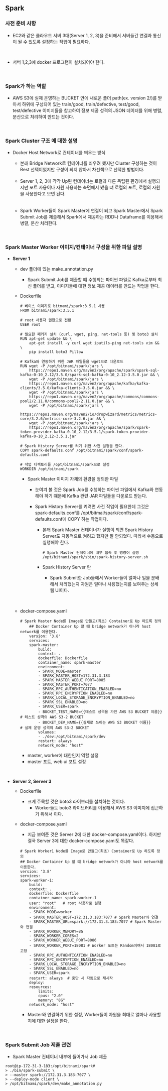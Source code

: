 <h2> Spark </h2>

<h3> 사전 준비 사항 </h3>

- EC2와 같은 클라우드 서버 3대(Server 1, 2, 3)을 준비해서 서버들간 연결과 통신이 될 수 있도록 설정하는 작업이 필요하다. 

<br>

- 서버 1,2,3에 docker 프로그램이 설치되어야 한다.

<br>


<h3> Spark가 하는 역할 </h3>

- AWS S3에 실제 운영하는 BUCKET 안에 새로운 폴더 path(ex. version 2/)를 받아서 하위에 구성되어 있는 train/good, train/defective, test/good, test/defective 이미지들을 참고하여 정보 제공 성격의 JSON 데이터를 위해 병렬, 분산으로 처리하여 만드는 것이다. 

<br>

<h3> Spark Cluster 구조 에 대한 설명 </h3>

- Docker Host Network로 컨테이너를 띄우는 방식 
  - 본래 Bridge Network로 컨테이너를 띄우려 했지만 Cluster 구성하는 것이 Best 선택이었지만 구성이 되지 않아서 차선책으로 선택한 방법이다. 

  <br>

  - Server 1, 2, 3에 각각 Up된 컨테이너는 로컬과 다른 독립된 환경에서 실행되지만 포트 사용이나 자원 사용하는 측면에서 봤을 떄 로컬의 포트, 로컬의 자원을 사용한다고 보면 된다. 

  <br>


  <br>

  - Spark Worker들이 Spark Master에 연결이 되고 
    Spark Master에서 Spark Submit Job를 제출해서 Spark에서 제공하는 RDD나 Dataframe를 이용해서 병렬, 분산 처리한다. 

<br>


<h3> Spark Master Worker 이미지/컨테이너 구성을 위한 파일 설명  </h3>

- **Server 1**
  - dev 폴더에 있는 make_annotation.py 
    - Spark Submit Job를 제출할 떄 수행되는 파이썬 파일로 
      Kafka로부터 최신 폴더를 받고, 이미지들에 대한 정보 제공 데이터를 만드는 작업을 한다. 

  - Dockerfile 
    ```
    # 베이스 이미지로 bitnami/spark:3.5.1 사용
    FROM bitnami/spark:3.5.1

    # root 사용자 권한으로 전환
    USER root

    # 필요한 패키지 설치 (curl, wget, ping, net-tools 등) 및 boto3 설치
    RUN apt-get update && \
        apt-get install -y curl wget iputils-ping net-tools vim && \
        pip install boto3 Pillow

    # Kafka와 연동하기 위한 JAR 파일들을 wget으로 다운로드
    RUN wget -P /opt/bitnami/spark/jars \
        https://repo1.maven.org/maven2/org/apache/spark/spark-sql-kafka-0-10_2.12/3.5.0/spark-sql-kafka-0-10_2.12-3.5.0.jar && \
        wget -P /opt/bitnami/spark/jars \
        https://repo1.maven.org/maven2/org/apache/kafka/kafka-clients/3.5.0/kafka-clients-3.5.0.jar && \
        wget -P /opt/bitnami/spark/jars \
        https://repo1.maven.org/maven2/org/apache/commons/commons-pool2/2.11.0/commons-pool2-2.11.0.jar && \
        wget -P /opt/bitnami/spark/jars \
        https://repo1.maven.org/maven2/io/dropwizard/metrics/metrics-core/3.2.6/metrics-core-3.2.6.jar && \
        wget -P /opt/bitnami/spark/jars \
        https://repo1.maven.org/maven2/org/apache/spark/spark-token-provider-kafka-0-10_2.12/3.5.1/spark-token-provider-kafka-0-10_2.12-3.5.1.jar

    # Spark History Server를 켜기 위한 사전 설정을 한다. 
    COPY spark-defaults.conf /opt/bitnami/spark/conf/spark-defaults.conf

    # 작업 디렉토리를 /opt/bitnami/spark으로 설정
    WORKDIR /opt/bitnami/spark
    ```
    - Spark Master 이미지 자체의 환경을 정의한 파일 
      - 눈여겨 볼 것은 Spark Job를 수행하는 파이썬 파일에서 Kafka와 연동해야 하기 떄문에 Kafka 관련 JAR 파일들을 다운로드 받는다. 

      - Spark History Server를 켜려면 사전 작업이 필요한데 그것은 spark-defaults.conf를 /opt/bitmai/spark/conf/spark-defaults.conf에 COPY 하는 작업이다. 
        - 본래 Spark Master 컨테이너가 실행이 되면 Spark History Server도 자동적으로 켜려고 했지만 잘 안되었다. 따라서 수동으로 실행해야 한다. 

            ```
            # Spark Master 컨테이너에 내부 접속 후 명령어 실행 
            /opt/bitnami/spark/sbin/spark-history-server.sh
            ```
        - Spark History Server 란 
          - Spark Submit한 Job들에서 Worker들이 얼마나 일을 분배해서 처리했는지 자원은 얼마나 사용했는지를 보여주는 상세 웹 UI이다. 

          <br>
  
  <br>

  - docker-compose.yaml 

    ```
    # Spark Master Node를 Image로 만들고(최초) Container로 Up 하도록 정의
        ## Docker Container Up 할 떄 bridge network가 아니라 host network를 이용한다.  
        version: '3.8'
        services: 
        spark-master:
            build: 
            context: .  
            dockerfile: Dockerfile 
            container_name: spark-master
            environment:
            - SPARK_MODE=master
            - SPARK_MASTER_HOST=172.31.3.183
            - SPARK_MASTER_WEBUI_PORT=8085
            - SPARK_MASTER_PORT=7077
            - SPARK_RPC_AUTHENTICATION_ENABLED=no
            - SPARK_RPC_ENCRYPTION_ENABLED=no
            - SPARK_LOCAL_STORAGE_ENCRYPTION_ENABLED=no
            - SPARK_SSL_ENABLED=no
            - SPARK_USER=spark
            - BUCKET_TEST_NAME={{테스트 성격을 가진 AWS S3 BUCKET 이름}}  # 테스트 성격의 AWS S3-2 BUCKET
            - BUCKET_DEV_NAME={{실제로 쓰이는 AWS S3 BUCKET 이름}}         # 실제 운영 성격의 AWS S3-2 BUCKET 
            volumes:
            - ./dev:/opt/bitnami/spark/dev
            restart: always
            network_mode: "host"

    ```
     - master, worker에 대한인지 역할 설정 
     - master 포트, web ui 포트 설정


<br>

- **Server 2, Server 3**

  - Dockerfile 
    - 크게 주목할 것은 boto3 라이브리를 설치하는 것이다. 
      - Worker들도 boto3 라이브러리를 이용해서 AWS S3 이미지에 접근하기 위해서 이다. 

  - docker-compose.yaml 
    - 지금 보여준 것은 Server 2에 대한 docker-compose.yaml이다. 
    하지만 결국 Server 3에 대한 docker-compose.yaml도 똑같다. 

    ```
    # Spark Worker1 Node를 Image로 만들고(최초) Container로 Up 하도록 정의
    ## Docker Container Up 할 떄 bridge network가 아니라 host network를 이용한다.
    version: '3.8'
    services:
    spark-worker-1:
        build: 
        context: .  
        dockerfile: Dockerfile 
        container_name: spark-worker-1
        user: "root"   # root 사용자로 실행
        environment:
        - SPARK_MODE=worker
        - SPARK_MASTER_HOST=172.31.3.183:7077 # Spark Master와 연결 
        - SPARK_MASTER_URL=spark://172.31.3.183:7077 # Spark Master와 연결 
        - SPARK_WORKER_MEMORY=8G
        - SPARK_WORKER_CORES=2
        - SPARK_WORKER_WEBUI_PORT=8086
        - SPARK_WORKER_PORT=18081 # Worker 포트는 Random이여서 18081로 고정
        - SPARK_RPC_AUTHENTICATION_ENABLED=no
        - SPARK_RPC_ENCRYPTION_ENABLED=no
        - SPARK_LOCAL_STORAGE_ENCRYPTION_ENABLED=no
        - SPARK_SSL_ENABLED=no
        - SPARK_USER=spark
        restart: always  # 중단 시 자동으로 재시작
        deploy:
        resources:
            limits:
            cpus: "2.0"
            memory: "8G"
        network_mode: "host"
    ```

    - Master와 연결하기 위한 설정, Worker들이 자원을 최대로 얼마나 사용할지에 대한 설정을 한다. 

<br>


<h3> Spark Submit Job 제출 관련 </h3>

- Spark Master 컨테이너 내부에 들어가서 Job 제출 
```
root@ip-172-31-3-183:/opt/bitnami/spark#
> ./bin/spark-submit \
> --master spark://172.31.3.183:7077 \
> --deploy-mode client \
> /opt/bitnami/spark/dev/make_annotation.py
```












